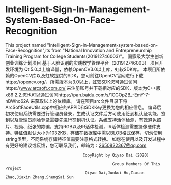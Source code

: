 # Intelligent-Sign-In-Management-System-Based-On-Face-Recognition
This project named "Intelligent-Sign-in-Management-system-based-on-Face-Recognition",its from "National Innovation and Entrepreneurship Training Program for College Students(201912746003)"。
国家级大学生创新创业训练计划项目  基于人脸识别的实践教学管理平台（201912746003）
项目开发环境为 Qt 5.0以上编译器，依赖OpenCV3.0以上库，虹软SDK库。
本项目所依赖的OpenCV库以及虹软提供的SDK，您可前往OpenCV官网进行下载https://opencv.org/，所需版本为3.0以上，虹软SDK您可通过访问https://www.arcsoft.com.cn/ 来注册账号并下载相对应的SDK，版本为C++版x86 2.2.您也可以通过访问https://pan.baidu.com/s/1CGOpZB_-EmY-7-nBWho62A 来获取以上的依赖库。
请在项目src文件目录下将ArcSoftFaceUtils.cpp中相应的APPID和SDKKey更换为您的相应信息。
编译后初次使用系统需要进行管理员登录，生成认证文件后方可使用签到机认证功能，签到以及管理员刷脸登录需要先进行签到机认证。系统支持活体检测，有效避免照片、视频、纸张的欺骗，支持RGB以及IR活体检测，IR活体检测需要摄像硬件支持。特征值默认大小为1032KB，存储在数据库中需以BLOB格式保存，切勿使用string类型，不同系统存储特征值需要注意格式转换。
如您在使用以及开发过程中有更好的建议或反馈，您可联系我们，邮箱为：2650822367@qq.com 

                                             
                                      CopyRight by Qiyao Dai (2020)
                                      
                                                   Group Members Of This Project
                                       Qiyao Dai,Junkui Hu,Zixuan Zhao,Jiaxin Zhang,ShengSai Sun
